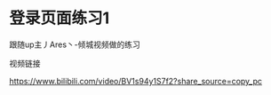 # 登录页面练习1

跟随up主丿Ares丶-倾城视频做的练习

视频链接

https://www.bilibili.com/video/BV1s94y1S7f2?share_source=copy_pc